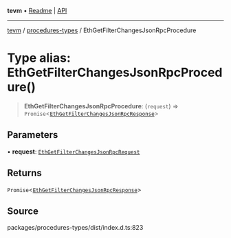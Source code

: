 **tevm** • [Readme](../../README.md) \| [API](../../modules.md)

***

[tevm](../../README.md) / [procedures-types](../README.md) / EthGetFilterChangesJsonRpcProcedure

# Type alias: EthGetFilterChangesJsonRpcProcedure()

> **EthGetFilterChangesJsonRpcProcedure**: (`request`) => `Promise`\<[`EthGetFilterChangesJsonRpcResponse`](EthGetFilterChangesJsonRpcResponse.md)\>

## Parameters

• **request**: [`EthGetFilterChangesJsonRpcRequest`](EthGetFilterChangesJsonRpcRequest.md)

## Returns

`Promise`\<[`EthGetFilterChangesJsonRpcResponse`](EthGetFilterChangesJsonRpcResponse.md)\>

## Source

packages/procedures-types/dist/index.d.ts:823
